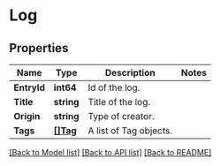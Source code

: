 # Log

## Properties

Name | Type | Description | Notes
------------ | ------------- | ------------- | -------------
**EntryId** | **int64** | Id of the log. | 
**Title** | **string** | Title of the log. | 
**Origin** | **string** | Type of creator. | 
**Tags** | [**[]Tag**](Tag.md) | A list of Tag objects. | 

[[Back to Model list]](../README.md#documentation-for-models) [[Back to API list]](../README.md#documentation-for-api-endpoints) [[Back to README]](../README.md)


